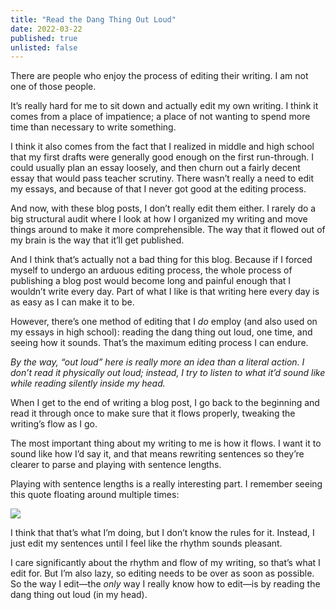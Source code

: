 ```yaml
---
title: "Read the Dang Thing Out Loud"
date: 2022-03-22
published: true
unlisted: false
---
```


There are people who enjoy the process of editing their writing. I am not one of those people.

It’s really hard for me to sit down and actually edit my own writing. I think it comes from a place of impatience; a place of not wanting to spend more time than necessary to write something.

I think it also comes from the fact that I realized in middle and high school that my first drafts were generally good enough on the first run-through. I could usually plan an essay loosely, and then churn out a fairly decent essay that would pass teacher scrutiny. There wasn’t really a need to edit my essays, and because of that I never got good at the editing process.

And now, with these blog posts, I don’t really edit them either. I rarely do a big structural audit where I look at how I organized my writing and move things around to make it more comprehensible. The way that it flowed out of my brain is the way that it’ll get published.

And I think that’s actually not a bad thing for this blog. Because if I forced myself to undergo an arduous editing process, the whole process of publishing a blog post would become long and painful enough that I wouldn’t write every day. Part of what I like is that writing here every day is as easy as I can make it to be.

However, there’s one method of editing that I _do_ employ (and also used on my essays in high school): reading the dang thing out loud, one time, and seeing how it sounds. That’s the maximum editing process I can endure.

_By the way, “out loud” here is really more an idea than a literal action. I don’t read it physically out loud; instead, I try to listen to what it’d sound like while reading silently inside my head._

When I get to the end of writing a blog post, I go back to the beginning and read it through once to make sure that it flows properly, tweaking the writing’s flow as I go.

The most important thing about my writing to me is how it flows. I want it to sound like how I’d say it, and that means rewriting sentences so they’re clearer to parse and playing with sentence lengths.

Playing with sentence lengths is a really interesting part. I remember seeing this quote floating around multiple times:

![](/posts/editing/image-6.png)

I think that that’s what I’m doing, but I don’t know the rules for it. Instead, I just edit my sentences until I feel like the rhythm sounds pleasant.

I care significantly about the rhythm and flow of my writing, so that’s what I edit for. But I’m also lazy, so editing needs to be over as soon as possible. So the way I edit—the _only_ way I really know how to edit—is by reading the dang thing out loud (in my head).
